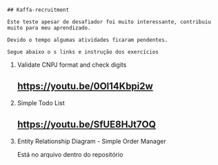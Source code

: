 	## Kaffa-recruitment

	Este teste apesar de desafiador foi muito interessante, contribuiu muito para meu aprendizado.

	Devido o tempo algumas atividades ficaram pendentes.

	Segue abaixo o s links e instrução dos exercícios

1) Validate CNPJ format and check digits

	## https://youtu.be/0Ol14Kbpi2w

4) Simple Todo List

	## https://youtu.be/SfUE8HJt7OQ

7) Entity Relationship Diagram - Simple Order Manager

	Está no arquivo dentro do repositório
